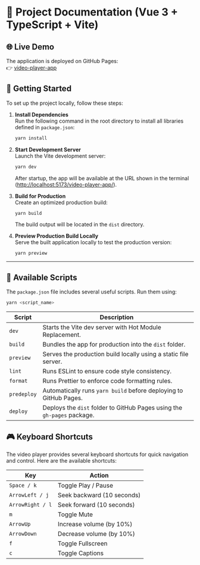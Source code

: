# 📘 Project Documentation (Vue 3 + TypeScript + Vite)

## 🌐 Live Demo

The application is deployed on GitHub Pages:  
👉 [video-player-app](https://alexandermezhenskyi.github.io/video-player-app)

## 🚀 Getting Started

To set up the project locally, follow these steps:

1. **Install Dependencies**  
   Run the following command in the root directory to install all libraries defined in `package.json`:

   ```bash
   yarn install
   ```

2. **Start Development Server**  
   Launch the Vite development server:

   ```bash
   yarn dev
   ```

   After startup, the app will be available at the URL shown in the terminal ([http://localhost:5173/video-player-app/](http://localhost:5173/video-player-app/)).

3. **Build for Production**  
   Create an optimized production build:

   ```bash
   yarn build
   ```

   The build output will be located in the `dist` directory.

4. **Preview Production Build Locally**  
   Serve the built application locally to test the production version:

   ```bash
   yarn preview
   ```

---

## 🧩 Available Scripts

The `package.json` file includes several useful scripts. Run them using:

```bash
yarn <script_name>
```

| Script      | Description                                                             |
| ----------- | ----------------------------------------------------------------------- |
| `dev`       | Starts the Vite dev server with Hot Module Replacement.                 |
| `build`     | Bundles the app for production into the `dist` folder.                  |
| `preview`   | Serves the production build locally using a static file server.         |
| `lint`      | Runs ESLint to ensure code style consistency.                           |
| `format`    | Runs Prettier to enforce code formatting rules.                         |
| `predeploy` | Automatically runs `yarn build` before deploying to GitHub Pages.       |
| `deploy`    | Deploys the `dist` folder to GitHub Pages using the `gh-pages` package. |

## 🎮 Keyboard Shortcuts

The video player provides several keyboard shortcuts for quick navigation and control. Here are the available shortcuts:

| Key              | Action                     |
| ---------------- | -------------------------- |
| `Space / k`      | Toggle Play / Pause        |
| `ArrowLeft / j`  | Seek backward (10 seconds) |
| `ArrowRight / l` | Seek forward (10 seconds)  |
| `m`              | Toggle Mute                |
| `ArrowUp`        | Increase volume (by 10%)   |
| `ArrowDown`      | Decrease volume (by 10%)   |
| `f`              | Toggle Fullscreen          |
| `c`              | Toggle Captions            |
